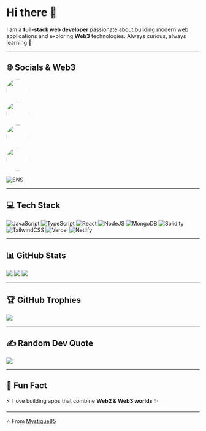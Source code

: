 # Hi there 👋

I am a **full-stack web developer** passionate about building modern web applications and exploring **Web3** technologies.
Always curious, always learning 🚀

---

## 🌐 Socials & Web3  

[<img src="https://unavatar.io/twitter/AirdropsXPay" height="60" style="border-radius:50%"/>](https://x.com/AirdropsXPay)  
[<img src="https://unavatar.io/farcaster/mysticpol.eth" height="60" style="border-radius:50%"/>](https://farcaster.xyz/mysticpol.eth)  
[<img src="https://unavatar.io/discord/6sMKzMMH8J" height="60" style="border-radius:50%"/>](https://discord.gg/6sMKzMMH8J)  
[<img src="https://unavatar.io/eth/mysticpol.eth" height="60" style="border-radius:50%"/>](https://app.ens.domains/name/mysticpol.eth)  

![ENS](https://img.shields.io/badge/ENS-mysticpol.eth-blue?logo=ethereum)  


---

## 💻 Tech Stack

![JavaScript](https://img.shields.io/badge/javascript-%23323330.svg?style=for-the-badge\&logo=javascript\&logoColor=%23F7DF1E)
![TypeScript](https://img.shields.io/badge/typescript-%23007ACC.svg?style=for-the-badge\&logo=typescript\&logoColor=white)
![React](https://img.shields.io/badge/react-%2320232a.svg?style=for-the-badge\&logo=react\&logoColor=%2361DAFB)
![NodeJS](https://img.shields.io/badge/node.js-6DA55F?style=for-the-badge\&logo=node.js\&logoColor=white)
![MongoDB](https://img.shields.io/badge/MongoDB-%234ea94b.svg?style=for-the-badge\&logo=mongodb\&logoColor=white)
![Solidity](https://img.shields.io/badge/Solidity-%23363636.svg?style=for-the-badge\&logo=solidity\&logoColor=white)
![TailwindCSS](https://img.shields.io/badge/tailwindcss-%2338B2AC.svg?style=for-the-badge\&logo=tailwind-css\&logoColor=white)
![Vercel](https://img.shields.io/badge/vercel-%23000000.svg?style=for-the-badge\&logo=vercel\&logoColor=white)
![Netlify](https://img.shields.io/badge/netlify-%2300C7B7.svg?style=for-the-badge\&logo=netlify\&logoColor=white)

---

## 📊 GitHub Stats

![](https://github-readme-stats.vercel.app/api?username=Mystique85\&theme=radical\&hide_border=false\&include_all_commits=true\&count_private=true)
![](https://github-readme-streak-stats.herokuapp.com/?user=Mystique85\&theme=radical\&hide_border=false)
![](https://github-readme-stats.vercel.app/api/top-langs/?username=Mystique85\&theme=radical\&hide_border=false\&include_all_commits=true\&count_private=true\&layout=compact)

---

## 🏆 GitHub Trophies

![](https://github-profile-trophy.vercel.app/?username=Mystique85\&theme=radical\&no-frame=false\&no-bg=true\&margin-w=4)

---

## ✍️ Random Dev Quote

![](https://quotes-github-readme.vercel.app/api?type=horizontal\&theme=radical)

---

## 🔗 Fun Fact

⚡ I love building apps that combine **Web2 & Web3 worlds** ✨

---

⭐️ From [Mystique85](https://github.com/Mystique85)
